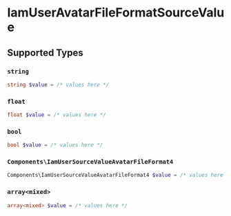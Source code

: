 # IamUserAvatarFileFormatSourceValue


## Supported Types

### `string`

```php
string $value = /* values here */
```

### `float`

```php
float $value = /* values here */
```

### `bool`

```php
bool $value = /* values here */
```

### `Components\IamUserSourceValueAvatarFileFormat4`

```php
Components\IamUserSourceValueAvatarFileFormat4 $value = /* values here */
```

### `array<mixed>`

```php
array<mixed> $value = /* values here */
```

